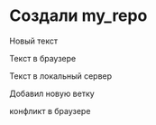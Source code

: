 ﻿# Создали my_repo


Новый текст

Текст в браузере


Текст в локальный сервер


Добавил новую ветку

конфликт в браузере
